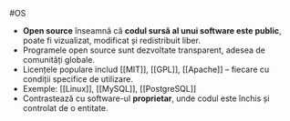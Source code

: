 #OS

- **Open source** înseamnă că **codul sursă al unui software este public**, poate fi vizualizat, modificat și redistribuit liber.
- Programele open source sunt dezvoltate transparent, adesea de comunități globale.
- Licențele populare includ [[MIT]], [[GPL]], [[Apache]] – fiecare cu condiții specifice de utilizare.
- Exemple: [[Linux]], [[MySQL]], [[PostgreSQL]]
- Contrastează cu software-ul **proprietar**, unde codul este închis și controlat de o entitate.
